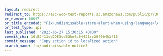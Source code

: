 ```yaml
---
layout: redirect
redirect_to: https://a8c-woo-test-reports.s3.amazonaws.com/public/pr/38967/api/index.html
pr_number: 38967
pr_title_encoded: "Fix+undismissable+store+alert+when+using+language+localization"
pr_test_type: api
last_published: "2023-06-27 15:30:15 +0000"
commit_sha: 16c52411dd2953ed62be4a84421cc28f0b4b1f18
commit_message: "Copy action id to localized action"
branch_name: fix/undismissable-notice3
---
```

